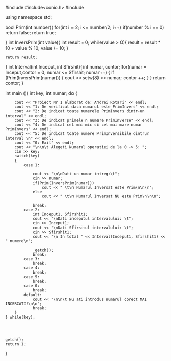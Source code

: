 #include<iostream>
#include<conio.h>
#include<iomanip>

using namespace std;

bool Prim(int number){
	for(int i = 2; i <= number/2; i++)
		if(number % i == 0)
			return false;
	return true;

}
int InversPrim(int value){
	int result = 0;
	while(value > 0){
		result = result * 10 + value % 10;
		value /= 10;
	}
	
	return result;

}
int Interval(int Inceput, int Sfirshit){
	int numar, contor;
	for(numar = Inceput,contor = 0; numar <= Sfirshit; numar++)
	{
		if (Prim(InversPrim(numar)))
		{
			cout << setw(8) << numar;
			contor ++;
		}
	}
	return contor;
}

int main (){
	int key;
	int numar;
	do
	{

		cout << "Proiect Nr 1 elaborat de: Andrei Rotari" << endl;
		cout << "1: De verificat daca numarul este PrimInvers" << endl;
		cout << "2: De indicat toate numerele PrimInvers dintr-un interval" << endl;
		cout << "3: De indicat primele n numere PrimInverse" << endl;
		cout << "4: De indicat cel mai mic si cel mai mare numar PrimInvers" << endl;
		cout << "5: De indicat toate numere PrimInversibile dintrun interval \n" << endl;
		cout << "0: Exit" << endl;
		cout << "\n\n\t Alegeti Numarul operatiei de la 0 -> 5: ";
		cin >> key;
		switch(key)
		{
			case 1:

				cout << "\n\nDati un numar intreg:\t";
				cin >> numar;
				if(Prim(InversPrim(numar)))
					cout << " \t\n Numarul Inversat este Prim\n\n\n";
				else
					cout << " \t\n Numarul Inversat NU este Prim\n\n\n";

				break;
			case 2:
				int Inceput1, Sfirshit1;
				cout << "\nDati inceputul intervalului: \t";
				cin >> Inceput1;
				cout << "\nDati Sfirsitul intervalului: \t";
				cin >> Sfirshit1;
				cout << "\n In total " << Interval(Inceput1, Sfirshit1) << " numere\n";
					
				_getch();
				break;
			case 3:
				break;
			case 4:
				break;
			case 5:
				break;
			case 0:
				break;
			default: 
				cout << "\n\n\t Nu ati introdus numarul corect MAI INCERCATI!\n\n";
				break;
		}
	} while(key);
		
	

	
	getch();
	return 1;
}
